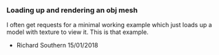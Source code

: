 ### Loading up and rendering an obj mesh
I often get requests for a minimal working example which just loads up a model with texture to view it. This is that example.

- Richard Southern 
  15/01/2018